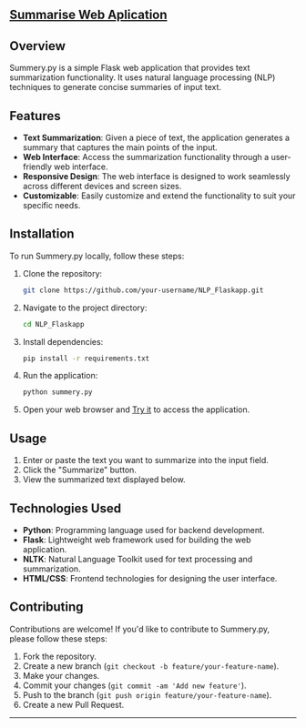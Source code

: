 [Summarise Web Aplication](https://summeriseit.onrender.com)
---
## Overview

Summery.py is a simple Flask web application that provides text summarization functionality. It uses natural language processing (NLP) techniques to generate concise summaries of input text.

## Features

- **Text Summarization**: Given a piece of text, the application generates a summary that captures the main points of the input.
- **Web Interface**: Access the summarization functionality through a user-friendly web interface.
- **Responsive Design**: The web interface is designed to work seamlessly across different devices and screen sizes.
- **Customizable**: Easily customize and extend the functionality to suit your specific needs.

## Installation

To run Summery.py locally, follow these steps:

1. Clone the repository:

   ```bash
   git clone https://github.com/your-username/NLP_Flaskapp.git
   ```

2. Navigate to the project directory:

   ```bash
   cd NLP_Flaskapp
   ```

3. Install dependencies:

   ```bash
   pip install -r requirements.txt
   ```

4. Run the application:

   ```bash
   python summery.py
   ```

5. Open your web browser and [Try it](https://summeriseit.onrender.com) to access the application.

## Usage

1. Enter or paste the text you want to summarize into the input field.
2. Click the "Summarize" button.
3. View the summarized text displayed below.

## Technologies Used

- **Python**: Programming language used for backend development.
- **Flask**: Lightweight web framework used for building the web application.
- **NLTK**: Natural Language Toolkit used for text processing and summarization.
- **HTML/CSS**: Frontend technologies for designing the user interface.

## Contributing

Contributions are welcome! If you'd like to contribute to Summery.py, please follow these steps:

1. Fork the repository.
2. Create a new branch (`git checkout -b feature/your-feature-name`).
3. Make your changes.
4. Commit your changes (`git commit -am 'Add new feature'`).
5. Push to the branch (`git push origin feature/your-feature-name`).
6. Create a new Pull Request.



---
